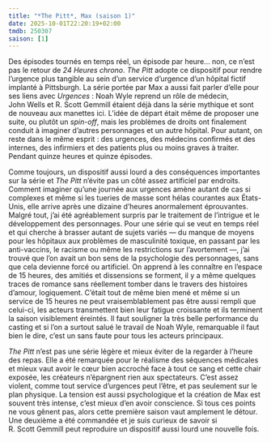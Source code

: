 ```yaml
---
title: "*The Pitt*, Max (saison 1)"
date: 2025-10-01T22:20:19+02:00
tmdb: 250307 
saison: [1]
---
```


Des épisodes tournés en temps réel, un épisode par heure… non, ce n’est pas le retour de *24 Heures chrono*. *The Pitt* adopte ce dispositif pour rendre l’urgence plus tangible au sein d’un service d’urgence d’un hôpital fictif implanté à Pittsburgh. La série portée par Max a aussi fait parler d’elle pour ses liens avec *Urgences* : Noah Wyle reprend un rôle de médecin, John Wells et R. Scott Gemmill étaient déjà dans la série mythique et sont de nouveau aux manettes ici. L’idée de départ était même de proposer une suite, ou plutôt un *spin-off*, mais les problèmes de droits ont finalement conduit à imaginer d’autres personnages et un autre hôpital. Pour autant, on reste dans le même esprit : des urgences, des médecins confirmés et des internes, des infirmiers et des patients plus ou moins graves à traiter. Pendant quinze heures et quinze épisodes.

Comme toujours, un dispositif aussi lourd a des conséquences importantes sur la série et *The Pitt* n’évite pas un côté assez artificiel par endroits. Comment imaginer qu’une journée aux urgences amène autant de cas si complexes et même si les tueries de masse sont hélas courantes aux États-Unis, elle arrive après une dizaine d’heures anormalement éprouvantes. Malgré tout, j’ai été agréablement surpris par le traitement de l’intrigue et le développement des personnages. Pour une série qui se veut en temps réel et qui cherche à brasser autant de sujets variés — du manque de moyens pour les hôpitaux aux problèmes de masculinité toxique, en passant par les anti-vaccins, le racisme ou même les restrictions sur l’avortement —, j’ai trouvé que l’on avait un bon sens de la psychologie des personnages, sans que cela devienne forcé ou artificiel. On apprend à les connaître en l’espace de 15 heures, des amitiés et dissensions se forment, il y a même quelques traces de romance sans réellement tomber dans le travers des histoires d’amour, logiquement. C’était tout de même bien mené et même si un service de 15 heures ne peut vraisemblablement pas être aussi rempli que celui-ci, les acteurs transmettent bien leur fatigue croissante et ils terminent la saison visiblement éreintés. Il faut souligner la très belle performance du casting et si l’on a surtout salué le travail de Noah Wyle, remarquable il faut bien le dire, c’est un sans faute pour tous les acteurs principaux. 

*The Pitt* n’est pas une série légère et mieux éviter de la regarder à l’heure des repas. Elle a été remarquée pour le réalisme des séquences médicales et mieux vaut avoir le cœur bien accroché face à tout ce sang et cette chair exposée, les créateurs n’épargnent rien aux spectateurs. C’est assez violent, comme tout service d’urgences peut l’être, et pas seulement sur le plan physique. La tension est aussi psychologique et la création de Max est souvent très intense, c’est mieux d’en avoir conscience. Si tous ces points ne vous gênent pas, alors cette première saison vaut amplement le détour. Une deuxième a été commandée et je suis curieux de savoir si R. Scott Gemmill peut reproduire un dispositif aussi lourd une nouvelle fois. 

